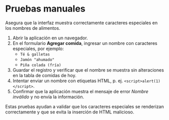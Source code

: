 # Pruebas manuales

Asegura que la interfaz muestra correctamente caracteres especiales en los nombres de alimentos.

1. Abrir la aplicación en un navegador.
2. En el formulario **Agregar comida**, ingresar un nombre con caracteres especiales, por ejemplo:
   - `Té & galletas`
   - `Jamón "ahumado"`
   - `Piña colada (fría)`
3. Guardar el registro y verificar que el nombre se muestra sin alteraciones en la tabla de comidas de hoy.
4. Intentar enviar un nombre con etiquetas HTML, p. ej. `<script>alert(1)</script>`.
5. Confirmar que la aplicación muestra el mensaje de error *Nombre inválido* y no envía la información.

Estas pruebas ayudan a validar que los caracteres especiales se renderizan correctamente y que se evita la inserción de HTML malicioso.

